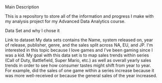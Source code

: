 Main Description

This is a repository to store all of the information and progress I make with my analysis project for my Advanced Data Analytics course.

Data Set and why I chose it

Link to dataset
My data sets contains the Name, system released on, year of release, publisher, genre, and the sales split across NA, EU, and JP.
I'm interested in this topic because I love games and I've been gaming since I was a kid. My goal with this data set is to map sales trends within series (Call of Duty, Battlefield, Super Mario, etc.) as well as overall yearly sales trends in order to see how consumer tastes might shift from year to year.
For example, did the sales of one game within a series increase because it was more well-received or because the general sales of the year increased.
